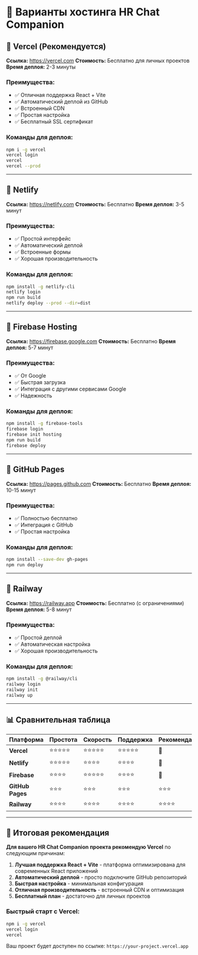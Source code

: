 # 🚀 Варианты хостинга HR Chat Companion

## 🥇 Vercel (Рекомендуется)
**Ссылка:** https://vercel.com
**Стоимость:** Бесплатно для личных проектов
**Время деплоя:** 2-3 минуты

### Преимущества:
- ✅ Отличная поддержка React + Vite
- ✅ Автоматический деплой из GitHub
- ✅ Встроенный CDN
- ✅ Простая настройка
- ✅ Бесплатный SSL сертификат

### Команды для деплоя:
```bash
npm i -g vercel
vercel login
vercel
vercel --prod
```

---

## 🥈 Netlify
**Ссылка:** https://netlify.com
**Стоимость:** Бесплатно
**Время деплоя:** 3-5 минут

### Преимущества:
- ✅ Простой интерфейс
- ✅ Автоматический деплой
- ✅ Встроенные формы
- ✅ Хорошая производительность

### Команды для деплоя:
```bash
npm install -g netlify-cli
netlify login
npm run build
netlify deploy --prod --dir=dist
```

---

## 🥉 Firebase Hosting
**Ссылка:** https://firebase.google.com
**Стоимость:** Бесплатно
**Время деплоя:** 5-7 минут

### Преимущества:
- ✅ От Google
- ✅ Быстрая загрузка
- ✅ Интеграция с другими сервисами Google
- ✅ Надежность

### Команды для деплоя:
```bash
npm install -g firebase-tools
firebase login
firebase init hosting
npm run build
firebase deploy
```

---

## 📄 GitHub Pages
**Ссылка:** https://pages.github.com
**Стоимость:** Бесплатно
**Время деплоя:** 10-15 минут

### Преимущества:
- ✅ Полностью бесплатно
- ✅ Интеграция с GitHub
- ✅ Простая настройка

### Команды для деплоя:
```bash
npm install --save-dev gh-pages
npm run deploy
```

---

## 🚂 Railway
**Ссылка:** https://railway.app
**Стоимость:** Бесплатно (с ограничениями)
**Время деплоя:** 5-8 минут

### Преимущества:
- ✅ Простой деплой
- ✅ Автоматическая настройка
- ✅ Хорошая производительность

### Команды для деплоя:
```bash
npm install -g @railway/cli
railway login
railway init
railway up
```

---

## 📊 Сравнительная таблица

| Платформа | Простота | Скорость | Поддержка | Рекомендация |
|-----------|----------|----------|-----------|--------------|
| **Vercel** | ⭐⭐⭐⭐⭐ | ⭐⭐⭐⭐⭐ | ⭐⭐⭐⭐⭐ | 🥇 |
| **Netlify** | ⭐⭐⭐⭐⭐ | ⭐⭐⭐⭐ | ⭐⭐⭐⭐ | 🥈 |
| **Firebase** | ⭐⭐⭐⭐ | ⭐⭐⭐⭐⭐ | ⭐⭐⭐⭐ | 🥉 |
| **GitHub Pages** | ⭐⭐⭐ | ⭐⭐⭐ | ⭐⭐⭐ | ⭐⭐⭐ |
| **Railway** | ⭐⭐⭐⭐ | ⭐⭐⭐⭐ | ⭐⭐⭐⭐ | ⭐⭐⭐⭐ |

---

## 🎯 Итоговая рекомендация

**Для вашего HR Chat Companion проекта рекомендую Vercel** по следующим причинам:

1. **Лучшая поддержка React + Vite** - платформа оптимизирована для современных React приложений
2. **Автоматический деплой** - просто подключите GitHub репозиторий
3. **Быстрая настройка** - минимальная конфигурация
4. **Отличная производительность** - встроенный CDN и оптимизация
5. **Бесплатный план** - достаточно для личных проектов

### Быстрый старт с Vercel:
```bash
npm i -g vercel
vercel login
vercel
```

Ваш проект будет доступен по ссылке: `https://your-project.vercel.app` 